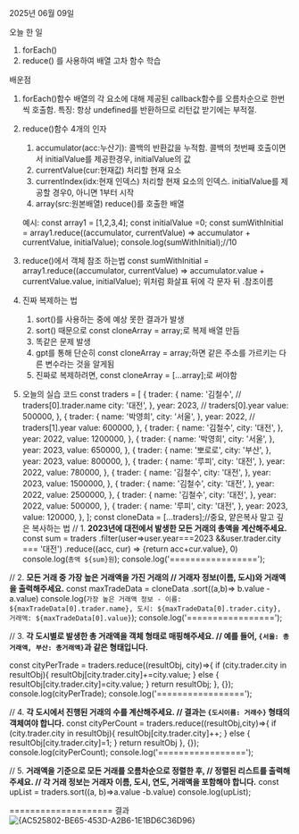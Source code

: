 2025년 06월 09일

오늘 한 일
1. forEach()
2. reduce()
   를 사용하여 배열 고차 함수 학습

배운점
1. forEach()함수
   배열의 각 요소에 대해 제공된 callback함수를 오름차순으로 한번씩 호출함.
   특징: 항상 undefined를 반환하므로 리턴값 받기에는 부적절.
2. reduce()함수
   4개의 인자
   1. accumulator(acc:누산기): 콜백의 반환값을 누적함.
      콜백의 첫번째 호출이면서 initialValue를 제공한경우, initialValue의 값
   2. currentValue(cur:현재값)
      처리할 현재 요소
   3. currentIndex(idx:현재 인덱스)
      처리할 현재 요소의 인덱스. initialValue를 제공할 경우0, 아니면 1부터 시작
   4. array(src:원본배열)
      reduce()를 호출한 배열
  
   예시:
   const array1 = [1,2,3,4];
   const initialValue =0;
   const sumWithInitial = array1.reduce((accumulator, currentValue) => accumulator + currentValue, initialValue);
   console.log(sumWithInitial);//10

3. reduce()에서 객체 참조 하는법
   const sumWithInitial = array1.reduce((accumulator, currentValue) => accumulator.value + currentValue.value, initialValue);
   위처럼 화살표 뒤에 각 문자 뒤 .참조이름

4. 진짜 복제하는 법
   1. sort()를 사용하는 중에 예상 못한 결과가 발생
   2. sort() 때문으로 const cloneArray = array;로 복제 배열 만듬
   3. 똑같은 문제 발생
   4. gpt를 통해 단순히 const cloneArray = array;하면 같은 주소를 가르키는 다른 변수라는 것을 알게됨
   5. 진짜로 복제하려면, const cloneArray = [...array];로 써야함
  
5. 오늘의 실습 코드
   const traders = [
  {
    trader: {
      name: '김철수', // traders[0].trader.name
      city: '대전',
    },
    year: 2023, // traders[0].year
    value: 500000,
  },
  {
    trader: {
      name: '박영희',
      city: '서울',
    },
    year: 2022, // traders[1].year
    value: 600000,
  },
  {
    trader: {
      name: '김철수',
      city: '대전',
    },
    year: 2022,
    value: 1200000,
  },
  {
    trader: {
      name: '박영희',
      city: '서울',
    },
    year: 2023,
    value: 650000,
  },
  {
    trader: {
      name: '뽀로로',
      city: '부산',
    },
    year: 2023,
    value: 800000,
  },
  {
    trader: {
      name: '루피',
      city: '대전',
    },
    year: 2022,
    value: 780000,
  },
  {
    trader: {
      name: '김철수',
      city: '대전',
    },
    year: 2023,
    value: 1500000,
  },
  {
    trader: {
      name: '김철수',
      city: '대전',
    },
    year: 2022,
    value: 2500000,
  },
  {
    trader: {
      name: '김철수',
      city: '대전',
    },
    year: 2022,
    value: 500000,
  },
  {
    trader: {
      name: '루피',
      city: '대전',
    },
    year: 2023,
    value: 120000,
  },
];
const cloneData = [...traders];//중요, 얕은복사 말고 깊은 복사하는 법
// 1. **2023년에 대전에서 발생한 모든 거래의 총액을 계산해주세요.**
const sum = traders
  .filter(user=>user.year===2023 &&user.trader.city === '대전')
  .reduce((acc, cur) => {return acc+cur.value}, 0)
console.log(`총액 ${sum}원`);
console.log('=================');

// 2. **모든 거래 중 가장 높은 거래액을 가진 거래의
//   거래자 정보(이름, 도시)와 거래액을 출력해주세요.**
const maxTradeData = cloneData
  .sort((a,b)=> b.value -a.value)
console.log(`가장 높은 거래액 정보 - 이름: ${maxTradeData[0].trader.name}, 도시: ${maxTradeData[0].trader.city}, 거래액: ${maxTradeData[0].value}`);
console.log('=================');

// 3. **각 도시별로 발생한 총 거래액을 객체 형태로 매핑해주세요.
//   예를 들어, `{서울: 총거래액, 부산: 총거래액}`과 같은 형태입니다.**

const cityPerTrade = traders.reduce((resultObj, city)=>{
  if (city.trader.city in resultObj){
    resultObj[city.trader.city]+=city.value;
  } else {
    resultObj[city.trader.city]=city.value;
  }
  return resultObj;
}, {});
console.log(cityPerTrade);
console.log('=================');


// 4. **각 도시에서 진행된 거래의 수를 계산해주세요.
//   결과는 `{도시이름: 거래수}` 형태의 객체여야 합니다.**
const cityPerCount = traders.reduce((resultObj,city)=>{
  if (city.trader.city in resultObj){
    resultObj[city.trader.city]++;
  } else {
    resultObj[city.trader.city]=1;
  }
  return resultObj
}, {});
console.log(cityPerCount);
console.log('=================');

// 5. **거래액을 기준으로 모든 거래를 오름차순으로 정렬한 후,
//   정렬된 리스트를 출력해주세요.
//   각 거래 정보는 거래자 이름, 도시, 연도, 거래액을 포함해야 합니다.**
const upList = traders.sort((a, b)=>a.value -b.value)
console.log(upList);

====================
결과
![{AC525802-BE65-453D-A2B6-1E1BD6C36D96}](https://github.com/user-attachments/assets/cf46312c-093b-45e8-a005-e50f2114ed12)
